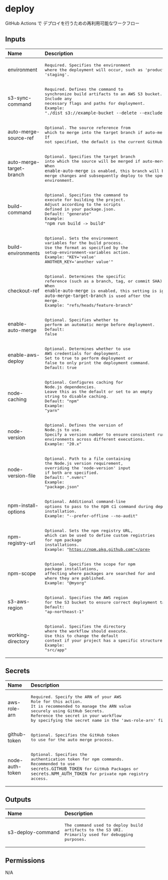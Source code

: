 # deploy

GitHub Actions で デプロイを行うための再利用可能なワークフロー

<!-- actdocs start -->

## Inputs

| Name | Description | Type | Default | Required |
| :--- | :---------- | :--- | :------ | :------: |
| environment | <pre>Required. Specifies the environment where the deployment will occur, such as 'production' or 'staging'.</pre> | `string` | n/a | yes |
| s3-sync-command | <pre>Required. Defines the command to synchronize build artifacts to an AWS S3 bucket.<br>Include any necessary flags and paths for deployment.<br>Example: "`./dist s3://example-bucket --delete --exclude 'logs/*'`"</pre> | `string` | n/a | yes |
| auto-merge-source-ref | <pre>Optional. The source reference from which to merge into the target branch if auto-merge is enabled.<br>If not specified, the default is the current GitHub reference.</pre> | `string` | `${{ github.head_ref }}` | no |
| auto-merge-target-branch | <pre>Optional. Specifies the target branch into which the source will be merged if auto-merge is enabled.<br>When `enable-auto-merge` is enabled, this branch will be used to merge changes and subsequently deploy to the specified environment.</pre> | `string` | n/a | no |
| build-command | <pre>Optional. Specifies the command to execute for building the project.<br>Adjust according to the scripts defined in your package.json.<br>Default: "generate"<br>Example: "`npm run build` -> `build`"</pre> | `string` | `generate` | no |
| build-environments | <pre>Optional. Sets the environment variables for the build process.<br>Use the format as specified by the setup-environment-variables action.<br>Example: "KEY='value' ANOTHER_KEY='another value'"</pre> | `string` | `` | no |
| checkout-ref | <pre>Optional. Determines the specific reference (such as a branch, tag, or commit SHA) to checkout.<br>When `enable-auto-merge` is enabled, this setting is ignored, and `auto-merge-target-branch` is used after the merge.<br>Example: "refs/heads/feature-branch"</pre> | `string` | `${{ github.ref }}` | no |
| enable-auto-merge | <pre>Optional. Specifies whether to perform an automatic merge before deployment.<br>Default: false</pre> | `boolean` | `false` | no |
| enable-aws-deploy | <pre>Optional. Determines whether to use AWS credentials for deployment.<br>Set to true to perform deployment or false to only print the deployment command.<br>Default: true</pre> | `boolean` | `true` | no |
| node-caching | <pre>Optional. Configures caching for Node.js dependencies.<br>Leave this as the default or set to an empty string to disable caching.<br>Default: "npm"<br>Example: "yarn"</pre> | `string` | `npm` | no |
| node-version | <pre>Optional. Defines the version of Node.js to use.<br>Specify a version number to ensure consistent runtime environments across different executions.<br>Example: "20.x"</pre> | `string` | n/a | no |
| node-version-file | <pre>Optional. Path to a file containing the Node.js version requirement,<br>overriding the 'node-version' input if both are specified.<br>Default: ".nvmrc"<br>Example: "package.json"</pre> | `string` | `.nvmrc` | no |
| npm-install-options | <pre>Optional. Additional command-line options to pass to the `npm ci` command during dependencies installation.<br>Example: "--prefer-offline --no-audit"</pre> | `string` | n/a | no |
| npm-registry-url | <pre>Optional. Sets the npm registry URL, which can be used to define custom registries<br>for npm package installations.<br>Example: "https://npm.pkg.github.com"</pre> | `string` | n/a | no |
| npm-scope | <pre>Optional. Specifies the scope for npm package installations,<br>affecting where packages are searched for and where they are published.<br>Example: "@myorg"</pre> | `string` | n/a | no |
| s3-aws-region | <pre>Optional. Specifies the AWS region for the S3 bucket to ensure correct deployment targeting.<br>Default: "ap-northeast-1"</pre> | `string` | `ap-northeast-1` | no |
| working-directory | <pre>Optional. Specifies the directory where the workflow should execute.<br>Use this to change the default context if your project has a specific structure.<br>Example: "src/app"</pre> | `string` | `.` | no |

## Secrets

| Name | Description | Required |
| :--- | :---------- | :------: |
| aws-role-arn | <pre>Required. Specify the ARN of your AWS Role for this action.<br>It is recommended to manage the ARN value securely using GitHub Secrets.<br>Reference the secret in your workflow by specifying the secret name in the 'aws-role-arn' field.</pre> | yes |
| github-token | <pre>Optional. Specifies the GitHub token to use for the auto merge process.</pre> | no |
| node-auth-token | <pre>Optional. Specifies the authentication token for npm commands.<br>Recommended to use `secrets.GITHUB_TOKEN` for GitHub Packages or `secrets.NPM_AUTH_TOKEN` for private npm registry access.</pre> | no |

## Outputs

| Name | Description |
| :--- | :---------- |
| s3-deploy-command | <pre>The command used to deploy build artifacts to the S3 URI.<br>Primarily used for debugging purposes.</pre> |

## Permissions

N/A

<!-- actdocs end -->


